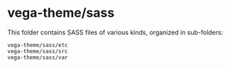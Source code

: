 # vega-theme/sass

This folder contains SASS files of various kinds, organized in sub-folders:

    vega-theme/sass/etc
    vega-theme/sass/src
    vega-theme/sass/var
